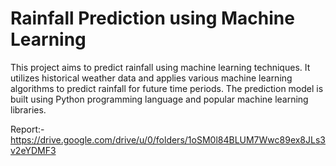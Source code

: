 # Rainfall Prediction using Machine Learning

This project aims to predict rainfall using machine learning techniques. It utilizes historical weather data and applies various machine learning algorithms to predict rainfall for future time periods. The prediction model is built using Python programming language and popular machine learning libraries.

Report:-https://drive.google.com/drive/u/0/folders/1oSM0l84BLUM7Wwc89ex8JLs3v2eYDMF3
